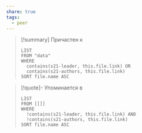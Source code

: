 ```yaml
---
share: true
tags:
  - peer
---
```


> [!summary] Причастен к
> ```dataview
> LIST
> FROM "data"
> WHERE 
>	contains(s21-leader, this.file.link) OR 
>	contains(s21-authors, this.file.link)
> SORT file.name ASC
> ```

> [!quote]- Упоминается в
> ```dataview
> LIST
> FROM [[]]
> WHERE 
>	!contains(s21-leader, this.file.link) AND
>	!contains(s21-authors, this.file.link)
> SORT file.name ASC
> ```
